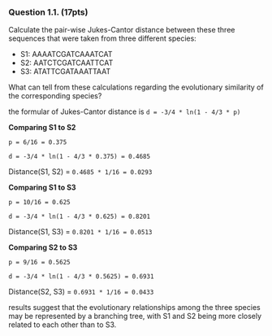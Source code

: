 ### Question 1.1. (17pts) 

Calculate the pair-wise Jukes-Cantor distance between these three sequences that were taken from three different species:
- S1: AAAATCGATCAAATCAT
- S2: AATCTCGATCAATTCAT
- S3: ATATTCGATAAATTAAT

What can tell from these calculations regarding the evolutionary similarity of the corresponding species?

the formular of Jukes-Cantor distance is `d = -3/4 * ln(1 - 4/3 * p)`

**Comparing S1 to S2**

`p = 6/16 = 0.375`

`d = -3/4 * ln(1 - 4/3 * 0.375) = 0.4685`

Distance(S1, S2) = `0.4685 * 1/16 = 0.0293`

**Comparing S1 to S3**

`p = 10/16 = 0.625`

`d = -3/4 * ln(1 - 4/3 * 0.625) = 0.8201`

Distance(S1, S3) = `0.8201 * 1/16 = 0.0513`

**Comparing S2 to S3**

`p = 9/16 = 0.5625`

`d = -3/4 * ln(1 - 4/3 * 0.5625) = 0.6931`

Distance(S2, S3) = `0.6931 * 1/16 = 0.0433`

results suggest that the evolutionary relationships among the three species may be represented by a branching tree, with S1 and S2 being more closely related to each other than to S3.